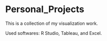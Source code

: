 # Personal_Projects

This is a collection of my visualization work.

Used softwares: R Studio, Tableau, and Excel.
